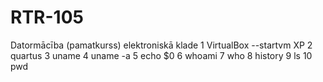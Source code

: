# RTR-105
Datormācība (pamatkurss) elektroniskā klade
 1  VirtualBox --startvm XP
    2  quartus
    3  uname
    4  uname -a
    5  echo $0
    6  whoami
    7  who
    8  history
    9 ls
    10 pwd
